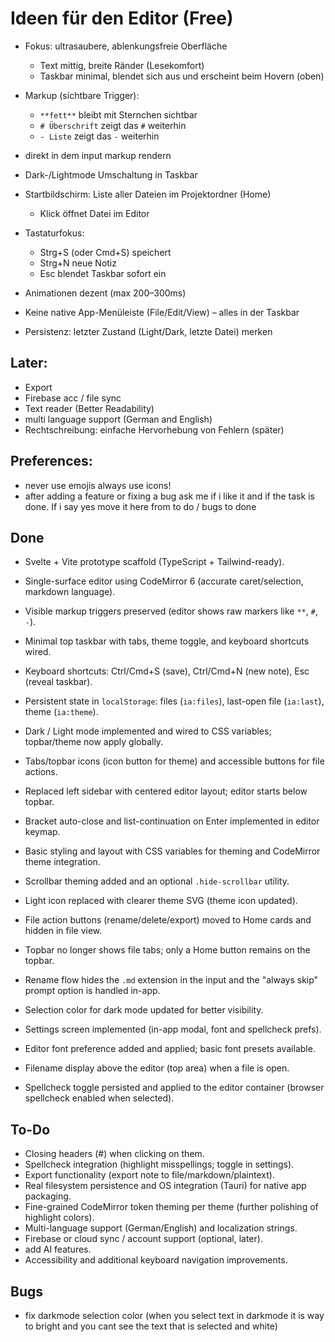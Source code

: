 # Ideen für den Editor (Free)

- Fokus: ultrasaubere, ablenkungsfreie Oberfläche
  - Text mittig, breite Ränder (Lesekomfort)
  - Taskbar minimal, blendet sich aus und erscheint beim Hovern (oben)
- Markup (sichtbare Trigger):
  - `**fett**` bleibt mit Sternchen sichtbar
  - `# Überschrift` zeigt das `#` weiterhin
  - `- Liste` zeigt das `-` weiterhin
- direkt in dem input markup rendern
- Dark-/Lightmode Umschaltung in Taskbar
- Startbildschirm: Liste aller Dateien im Projektordner (Home)
  - Klick öffnet Datei im Editor

- Tastaturfokus:
  - Strg+S (oder Cmd+S) speichert
  - Strg+N neue Notiz
  - Esc blendet Taskbar sofort ein
- Animationen dezent (max 200–300ms)
- Keine native App-Menüleiste (File/Edit/View) – alles in der Taskbar
- Persistenz: letzter Zustand (Light/Dark, letzte Datei) merken


## Later:
- Export
- Firebase acc / file sync
- Text reader (Better Readability)
- multi language support (German and English)
- Rechtschreibung: einfache Hervorhebung von Fehlern (später)

## Preferences:
- never use emojis always use icons!
- after adding a feature or fixing a bug ask me if i like it and if the task is done. If i say yes move it here from to do / bugs to done

## Done

- Svelte + Vite prototype scaffold (TypeScript + Tailwind-ready). 
- Single-surface editor using CodeMirror 6 (accurate caret/selection, markdown language).
- Visible markup triggers preserved (editor shows raw markers like `**`, `#`, `-`).
- Minimal top taskbar with tabs, theme toggle, and keyboard shortcuts wired.
- Keyboard shortcuts: Ctrl/Cmd+S (save), Ctrl/Cmd+N (new note), Esc (reveal taskbar).
- Persistent state in `localStorage`: files (`ia:files`), last-open file (`ia:last`), theme (`ia:theme`).
- Dark / Light mode implemented and wired to CSS variables; topbar/theme now apply globally.
- Tabs/topbar icons (icon button for theme) and accessible buttons for file actions.
- Replaced left sidebar with centered editor layout; editor starts below topbar.
- Bracket auto-close and list-continuation on Enter implemented in editor keymap.
- Basic styling and layout with CSS variables for theming and CodeMirror theme integration.
- Scrollbar theming added and an optional `.hide-scrollbar` utility.

- Light icon replaced with clearer theme SVG (theme icon updated).
- File action buttons (rename/delete/export) moved to Home cards and hidden in file view.
- Topbar no longer shows file tabs; only a Home button remains on the topbar.
- Rename flow hides the `.md` extension in the input and the "always skip" prompt option is handled in-app.
- Selection color for dark mode updated for better visibility.

- Settings screen implemented (in-app modal, font and spellcheck prefs).
- Editor font preference added and applied; basic font presets available.
- Filename display above the editor (top area) when a file is open.
- Spellcheck toggle persisted and applied to the editor container (browser spellcheck enabled when selected).

## To-Do

- Closing headers (#) when clicking on them.
- Spellcheck integration (highlight misspellings; toggle in settings).
- Export functionality (export note to file/markdown/plaintext).
- Real filesystem persistence and OS integration (Tauri) for native app packaging.
- Fine-grained CodeMirror token theming per theme (further polishing of highlight colors).
- Multi-language support (German/English) and localization strings.
- Firebase or cloud sync / account support (optional, later).
- add AI features.
- Accessibility and additional keyboard navigation improvements.

## Bugs

- fix darkmode selection color (when you select text in darkmode it is way to bright and you cant see the text that is selected and white)
